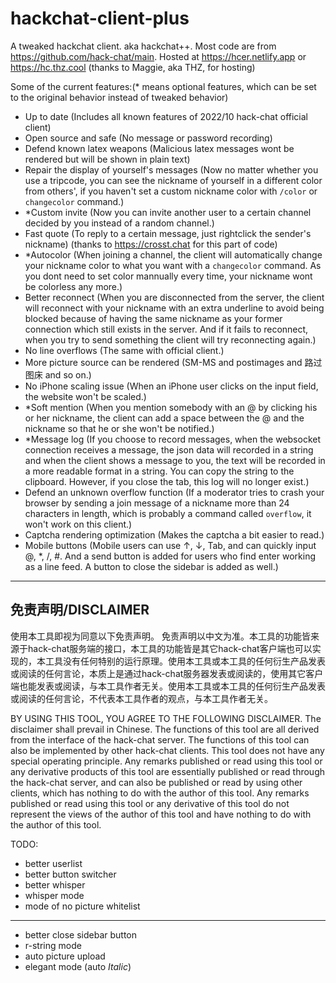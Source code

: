 # hackchat-client-plus

A tweaked hackchat client. aka hackchat++.
Most code are from <https://github.com/hack-chat/main>.
Hosted at <https://hcer.netlify.app> or <https://hc.thz.cool> (thanks to Maggie, aka THZ, for hosting)

Some of the current features:(* means optional features, which can be set to the original behavior instead of tweaked behavior)

- Up to date (Includes all known features of 2022/10 hack-chat official client)
- Open source and safe (No message or password recording)
- Defend known latex weapons (Malicious latex messages wont be rendered but will be shown in plain text)
- Repair the display of yourself's messages (Now no matter whether you use a tripcode, you can see the nickname of yourself in a different color from others', if you haven't set a custom nickname color with `/color` or `changecolor` command.)
- *Custom invite (Now you can invite another user to a certain channel decided by you instead of a random channel.)
- Fast quote (To reply to a certain message, just rightclick the sender's nickname) (thanks to <https://crosst.chat> for this part of code)
- *Autocolor (When joining a channel, the client will automatically change your nickname color to what you want with a `changecolor` command. As you dont need to set color mannually every time, your nickname wont be colorless any more.)
- Better reconnect (When you are disconnected from the server, the client will reconnect with your nickname with an extra underline to avoid being blocked because of having the same nickname as your former connection which still exists in the server. And if it fails to reconnect, when you try to send something the client will try reconnecting again.)
- No line overflows (The same with official client.)
- More picture source can be rendered (SM-MS and postimages and 路过图床 and so on.)
- No iPhone scaling issue (When an iPhone user clicks on the input field, the website won't be scaled.)
- *Soft mention (When you mention somebody with an @ by clicking his or her nickname, the client can add a space between the @ and the nickname so that he or she won't be notified.)
- *Message log (If you choose to record messages, when the websocket connection receives a message, the json data will recorded in a string and when the client shows a message to you, the text will be recorded in a more readable format in a string. You can copy the string to the clipboard. However, if you close the tab, this log will no longer exist.)
- Defend an unknown overflow function (If a moderator tries to crash your browser by sending a join message of a nickname more than 24 characters in length, which is probably a command called `overflow`, it won't work on this client.)
- Captcha rendering optimization (Makes the captcha a bit easier to read.)
- Mobile buttons (Mobile users can use ↑, ↓, Tab, and can quickly input @, *, /, #. And a send button is added for users who find enter working as a line feed. A button to close the sidebar is added as well.)

---

## 免责声明/DISCLAIMER

使用本工具即视为同意以下免责声明。
免责声明以中文为准。本工具的功能皆来源于hack-chat服务端的接口，本工具的功能皆是其它hack-chat客户端也可以实现的，本工具没有任何特别的运行原理。使用本工具或本工具的任何衍生产品发表或阅读的任何言论，本质上是通过hack-chat服务器发表或阅读的，使用其它客户端也能发表或阅读，与本工具作者无关。使用本工具或本工具的任何衍生产品发表或阅读的任何言论，不代表本工具作者的观点，与本工具作者无关。

BY USING THIS TOOL, YOU AGREE TO THE FOLLOWING DISCLAIMER.
The disclaimer shall prevail in Chinese. The functions of this tool are all derived from the interface of the hack-chat server. The functions of this tool can also be implemented by other hack-chat clients. This tool does not have any special operating principle. Any remarks published or read using this tool or any derivative products of this tool are essentially published or read through the hack-chat server, and can also be published or read by using other clients, which has nothing to do with the author of this tool. Any remarks published or read using this tool or any derivative of this tool do not represent the views of the author of this tool and have nothing to do with the author of this tool.

TODO:

- better userlist
- better button switcher
- better whisper
- whisper mode
- mode of no picture whitelist

---

- better close sidebar button
- r-string mode
- auto picture upload
- elegant mode (auto *Italic*)
